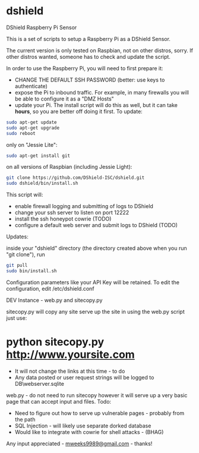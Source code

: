 # dshield

DShield Raspberry Pi Sensor

  This is a set of scripts to setup a Raspberry Pi as a DShield Sensor.

The current version is only tested on Raspbian, not on other distros, sorry. If other distros wanted, someone has to check and update the script.

In order to use the Raspberry Pi, you will need to first prepare it:

- CHANGE THE DEFAULT SSH PASSWORD (better: use keys to authenticate)
- expose the Pi to inbound traffic. For example, in many firewalls
  you will be able to configure it as a "DMZ Hosts"
- update your Pi. The install script will do this as well, but it can take **hours**, so you are better off doing it first. To update:

```bash
sudo apt-get update
sudo apt-get upgrade
sudo reboot
```

only on "Jessie Lite": 
```bash
sudo apt-get install git
```

on all versions of Raspbian (including Jessie Light):

```bash
git clone https://github.com/DShield-ISC/dshield.git
sudo dshield/bin/install.sh
```

  This script will:

- enable firewall logging and submitting of logs to DShield
- change your ssh server to listen on port 12222
- install the ssh honeypot cowrie (TODO)
- configure a default web server and submit logs to DShield (TODO)

Updates:

inside your "dshield" directory (the directory created above when you run "git clone"), run

```bash
git pull
sudo bin/install.sh
```

Configuration parameters like your API Key will be retained. To edit the configuration, edit /etc/dshield.conf




DEV Instance - web.py and sitecopy.py

sitecopy.py will copy any site serve up the site in using the web.py script just use:

# python sitecopy.py http://www.yoursite.com

- It will not change the links at this time - to do
- Any data posted or user request strings will be logged to DB\webserver.sqlite

web.py - do not need to run sitecopy however it will serve up a very basic page that can accept input and files. 
Todo:
- Need to figure out how to serve up vulnerable pages - probably from the path
- SQL Injection - will likely use separate dorked database
- Would like to integrate with cowrie for shell attacks - (BHAG)

Any input appreciated - mweeks9989@gmail.com - thanks!


